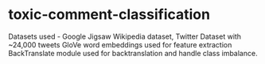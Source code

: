 # toxic-comment-classification
Datasets used - Google Jigsaw Wikipedia dataset, Twitter Dataset with ~24,000 tweets
GloVe word embeddings used for feature extraction
BackTranslate module used for backtranslation and handle class imbalance.
